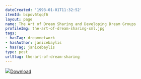 ```yaml
---
dateCreated: '1993-01-01T11:32:52'
itemId: bcpov6tqqf6
layout: page
name: The Art of Dream Sharing and Developing Dream Groups
profileImg: the-art-of-dream-sharing-sml.jpg
tags:
- hasTag: dreamnetwork
- hasAuthor: janicebaylis
- hasTag: janicebaylis
type: post
urlSlug: the-art-of-dream-sharing
---
```

<img class="card-journal-img" src="../images/the-art-of-dream-sharing-rect.jpg"/><a href="../files/pdfs/Volume_publications/publications.the-art-of-dream-sharing.pdf" download="">Download</a>